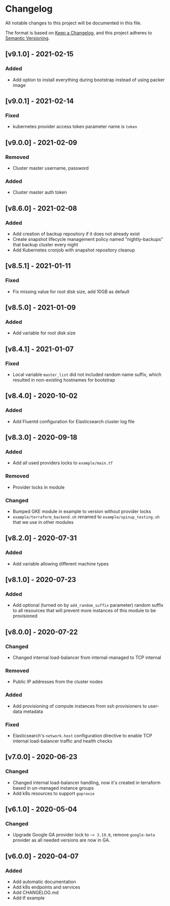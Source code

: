 # Changelog
All notable changes to this project will be documented in this file.

The format is based on [Keep a Changelog](https://keepachangelog.com/en/1.0.0/),
and this project adheres to [Semantic Versioning](https://semver.org/spec/v2.0.0.html).

## [v9.1.0] - 2021-02-15
### Added 
- Add option to install everything during bootstrap instead of using packer image

## [v9.0.1] - 2021-02-14
### Fixed 
- kubernetes provider access token parameter name is `token`

## [v9.0.0] - 2021-02-09
### Removed	
 - Cluster master username, password	
### Added	
 - Cluster master auth token

## [v8.6.0] - 2021-02-08
### Added
- Add creation of backup repository if it does not already exist
- Create snapshot lifecycle management policy named "nightly-backups" that backup cluster every night
- Add Kubernetes cronjob with snapshot repository cleanup

## [v8.5.1] - 2021-01-11
### Fixed
- Fix missing value for root disk size, add 10GB as default

## [v8.5.0] - 2021-01-09
### Added
- Add variable for root disk size

## [v8.4.1] - 2021-01-07
### Fixed
- Local variable `master_list` did not included random name suffix, which resulted in non-existing hostnames for bootstrap

## [v8.4.0] - 2020-10-02
### Added
- Add Fluentd configuration for Elasticsearch cluster log file

## [v8.3.0] - 2020-09-18
### Added
- Add all used providers locks to `example/main.tf`
### Removed
- Provider locks in module
### Changed
- Bumped GKE module in example to version without provider locks
- `example/terraform_backend.sh` renamed to `example/spinup_testing.sh` that we use in other modules 

## [v8.2.0] - 2020-07-31
### Added
- Add variable allowing different machine types

## [v8.1.0] - 2020-07-23
### Added
- Add optional (turned on by `add_random_suffix` parameter) random suffix to all resources that will prevent more instances of this module to be provisioned

## [v8.0.0] - 2020-07-22
### Changed
- Changed internal load-balancer from internal-managed to TCP internal
### Removed
- Public IP addresses from the cluster nodes
### Added
- Add provisioning of compute instances from ssh provisioners to user-data metadata
### Fixed
- Elasticsearch's `network.host` configuration directive to enable TCP internal load-balancer traffic and health checks

## [v7.0.0] - 2020-06-23
### Changed
- Changed internal load-balancer handling, now it's created in terraform based in un-managed instance groups 
- Add k8s resources to support `goproxie`

## [v6.1.0] - 2020-05-04
### Changed
- Upgrade Google GA provider lock to `~> 3.19.0`, remove `google-beta` provider as all needed versions are now in GA.

## [v6.0.0] - 2020-04-07
### Added
- Add automatic documentation
- Add k8s endpoints and services
- Add CHANGELOG.md
- Add tf example
